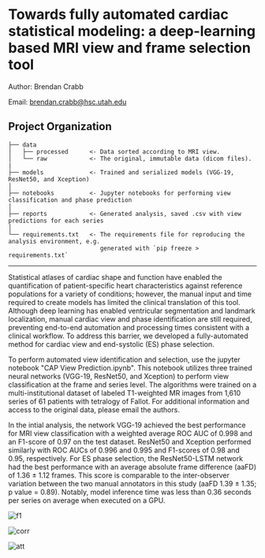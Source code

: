 Towards fully automated cardiac statistical modeling: a deep-learning based MRI view and frame selection tool
==============================
Author: Brendan Crabb

Email: brendan.crabb@hsc.utah.edu


Project Organization
------------

    ├── data
    │   ├── processed      <- Data sorted according to MRI view.
    │   └── raw            <- The original, immutable data (dicom files).
    |
    ├── models             <- Trained and serialized models (VGG-19, ResNet50, and Xception)
    │
    ├── notebooks          <- Jupyter notebooks for performing view classification and phase prediction
    │
    ├── reports            <- Generated analysis, saved .csv with view predictions for each series
    │
    └── requirements.txt   <- The requirements file for reproducing the analysis environment, e.g.
                              generated with `pip freeze > requirements.txt`
                              
--------

Statistical atlases of cardiac shape and function have enabled the quantification of patient-specific heart characteristics against reference populations for a variety of conditions; however, the manual input and time required to create models has limited the clinical translation of this tool. Although deep learning has enabled ventricular segmentation and landmark localization, manual cardiac view and phase identification are still required, preventing end-to-end automation and processing times consistent with a clinical workflow. To address this barrier, we developed a fully-automated method for cardiac view and end-systolic (ES) phase selection. 

To perform automated view identification and selection, use the jupyter notebook "CAP View Prediction.ipynb". This notebook utilizes three trained neural networks (VGG-19, ResNet50, and Xception) to perform view classification at the frame and series level. The algorithms were trained on a multi-institutional dataset of labeled T1-weighted MR images from 1,610 series of 61 patients with tetralogy of Fallot. For additional information and access to the original data, please email the authors. 

In the intial analysis, the network VGG-19 achieved the best performance for MRI view classification with a weighted average ROC AUC of 0.998 and an F1-score of 0.97 on the test dataset. ResNet50 and Xception performed similarly with ROC AUCs of 0.996 and 0.995 and F1-scores of 0.98 and 0.95, respectively. For ES phase selection, the ResNet50-LSTM network had the best performance with an average absolute frame difference (aaFD) of 1.36 ± 1.12 frames. This score is comparable to the inter-observer variation between the two manual annotators in this study (aaFD 1.39 ± 1.35; p value = 0.89). Notably, model inference time was less than 0.36 seconds per series on average when executed on a GPU. 

![f1](https://github.com/btcrabb/CAP-Automation/blob/master/reports/figures/f1_scores.png)

![corr](https://github.com/btcrabb/CAP-Automation/blob/master/reports/figures/correlation_matrix.png)

![att](https://github.com/btcrabb/CAP-Automation/blob/master/reports/figures/attention_maps.png)
